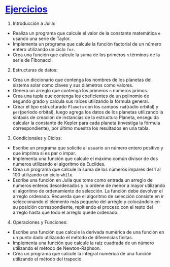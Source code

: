 # [<font color=blue>Ejercicios</font>](https://github.com/mrnolasco/julia-para-comenzar#introducci%C3%B3n-a-la-programaci%C3%B3n-en-julia-1)

1. Introducción a Julia:
* Realiza un programa que calcule el valor de la constante matemática `e` usando una serie de Taylor.
* Implementa un programa que calcule la función factorial de un número entero utilizando un ciclo `for`.
* Crea una función que calcule la suma de los primeros `n` términos de la serie de Fibonacci.
2. Estructuras de datos:
* Crea un diccionario que contenga los nombres de los planetas del sistema solar como claves y sus diámetros como valores.
* Genera un arreglo que contenga los primeros `n` números primos.
* Crea una tupla que contenga los coeficientes de un polinomio de segundo grado y calcula sus raíces utilizando la fórmula general.
* Crear el tipo estructurado `Planeta` con los campos `rad`(radio orbital) y `per`(periodo orbital), luego agrega los datos de los planetas utilizando la sintaxis de creación de instancias de la estructura Planeta, enseguida calcular la constante de Kepler para cada planeta (investiga la fórmula correspondiente), por último muestra los resultados en una tabla. 
3. Condicionales y Ciclos:
* Escribe un programa que solicite al usuario un número entero positivo y que imprima si es par o impar.
* Implementa una función que calcule el máximo común divisor de dos números utilizando el algoritmo de Euclides.
* Crea un programa que calcule la suma de los números impares del 1 al 100 utilizando un ciclo `while`.
* Escribe una función en Julia que tome como entrada un arreglo de números enteros desordenados y lo ordene de menor a mayor utilizando el algoritmo de ordenamiento de selección. La función debe devolver el arreglo ordenado. Recuerda que el algoritmo de selección consiste en ir seleccionando el elemento más pequeño del arreglo y colocándolo en su posición correspondiente, repitiendo el proceso con el resto del arreglo hasta que todo el arreglo quede ordenado.
4. Operaciones y Funciones:
* Escribe una función que calcule la derivada numérica de una función en un punto dado utilizando el método de diferencias finitas.
* Implementa una función que calcule la raíz cuadrada de un número utilizando el método de Newton-Raphson.
* Crea un programa que calcule la integral numérica de una función utilizando el método del trapecio.
